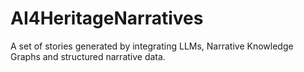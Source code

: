 # AI4HeritageNarratives
A set of stories generated by integrating LLMs, Narrative Knowledge Graphs and structured narrative data.
